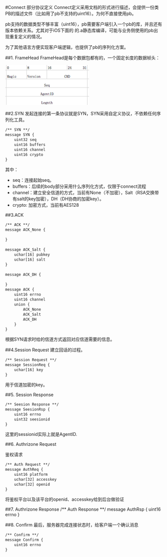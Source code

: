 #Connect 部分协议定义
Connect定义采用文档的形式进行描述，会提供一份类PB的描述文件（比如用了pb不支持的uint16）。为何不直接使用pb。

pb支持的数据类型不够丰富（uint16），pb需要客户端引入一个pb的库，并且还有版本依赖关系。尤其对于iOS下面的
的.a静态库编译，可能与业务侧使用的pb出现重复定义的情况。

为了其他语言方便实现客户端逻辑，也提供了pb的序列化方案。

##1. FrameHead
FrameHead是每个数据包都有的，一个固定长度的数据帧头：

![数据帧头](./proto_frame_head.png)

##2.SYN
发起连接的第一条协议就是SYN，SYN采用自定义协议，不依赖任何序列化工具。

	/** SYN **/
	message SYN {
	    uint32 seq
	    uint16 buffers
	    uint16 channel
	    uint16 crypto
	}

其中：
* seq：连接起始seq。
* buffers：后续的body部分采用什么序列化方式，仅限于connect流程
* channel：建立安全信道的方式，当前有None（不加密），Salt（RSA交换带有salt的key加密），DH（DH协商的加密key）。
* crypto: 加密方式，当前有AES128

##3.ACK
 
	/** ACK **/
	message ACK_None {
	    
	}
	
	message ACK_Salt {
	    uchar[16] pubkey
	    uchar[16] salt
	}
	
	message ACK_DH {
	
	}
	message ACK {
	    uint16 errno
	    uint16 channel
	    union {
	        ACK_None 
	        ACK_Salt
	        ACK_DH
	    }
	}
	
根据SYN请求时给的信道方式返回对应信道需要的信息。

##4.Session Request
建立回话的过程。

	/** Session Request **/
	message SessionReq {
	    uchar[16] key
	}
	
用于信道加密的key。

##5. Session Response

	/** Seesion Response **/
	message SeesionRsp {
	    uint16 errno
	    uint32 seesionid
	}

这里的sessionid实际上就是AgentID.

##6. Authrizone Request

鉴权请求

	/** Auth Request **/
	message AuthReq {
	    uint16 platform
	    uchar[32] accesskey
	    uchar[32] openid
	}
将鉴权平台以及该平台的openid、accesskey给到后台做验证

##7. Authrizone Response
	/** Auth Response **/
	message AuthRsp {
	    uint16 errno
	}
	
##8. Confirm
最后，服务器完成连接状态时，给客户端一个确认消息
	
	/** Confirm **/
	message Confirm {
	    uint16 errno
	}